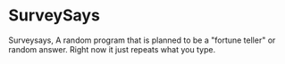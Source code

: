 # SurveySays
Surveysays, A random program that is planned to be a "fortune teller" or random answer. Right now it just repeats what you type.
